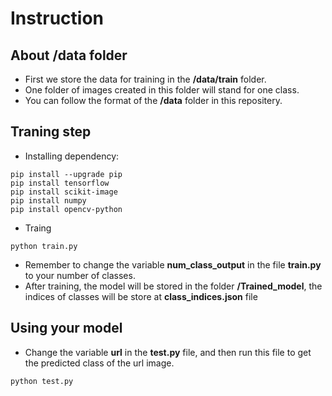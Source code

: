# Instruction
## About **/data** folder
- First we store the data for training in the **/data/train** folder. 
- One folder of images created in this folder will stand for one class.
- You can follow the format of the **/data** folder in this repositery.
## Traning step 
- Installing dependency:
```
pip install --upgrade pip
pip install tensorflow
pip install scikit-image
pip install numpy
pip install opencv-python
```
- Traing
```
python train.py
```
- Remember to change the variable **num_class_output** in the file **train.py** to your number of classes.
- After training, the model will be stored in the folder **/Trained_model**, the indices of classes will be store at **class_indices.json** file 
## Using your model
- Change the variable **url** in the **test.py** file, and then run this file to get the predicted class of the url image.
```
python test.py
```
